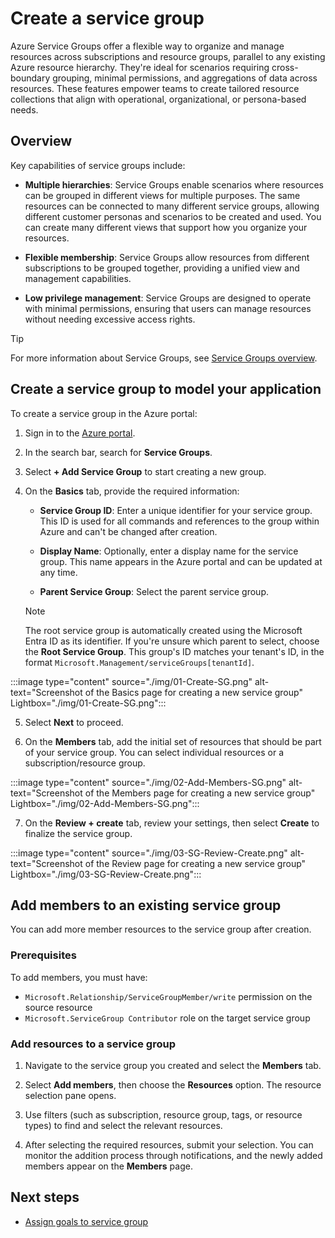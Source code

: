 # Create a service group

Azure Service Groups offer a flexible way to organize and manage resources across subscriptions and resource groups, parallel to any existing Azure resource hierarchy. They're ideal for scenarios requiring cross-boundary grouping, minimal permissions, and aggregations of data across resources. These features empower teams to create tailored resource collections that align with operational, organizational, or persona-based needs.

## Overview

Key capabilities of service groups include:

- **Multiple hierarchies**: Service Groups enable scenarios where resources can be grouped in different views for multiple purposes. The same resources can be connected to many different service groups, allowing different customer personas and scenarios to be created and used. You can create many different views that support how you organize your resources.

- **Flexible membership**: Service Groups allow resources from different subscriptions to be grouped together, providing a unified view and management capabilities.

- **Low privilege management**: Service Groups are designed to operate with minimal permissions, ensuring that users can manage resources without needing excessive access rights.

> [!TIP]
> For more information about Service Groups, see [Service Groups overview](https://learn.microsoft.com/azure/governance/service-groups/overview).

## Create a service group to model your application

To create a service group in the Azure portal:

1. Sign in to the [Azure portal](https://portal.azure.com).

2. In the search bar, search for **Service Groups**.

3. Select **+ Add Service Group** to start creating a new group.

4. On the **Basics** tab, provide the required information:

   - **Service Group ID**: Enter a unique identifier for your service group. This ID is used for all commands and references to the group within Azure and can't be changed after creation.

   - **Display Name**: Optionally, enter a display name for the service group. This name appears in the Azure portal and can be updated at any time.

   - **Parent Service Group**: Select the parent service group.

   > [!NOTE]
   > The root service group is automatically created using the Microsoft Entra ID as its identifier. If you're unsure which parent to select, choose the **Root Service Group**. This group's ID matches your tenant's ID, in the format `Microsoft.Management/serviceGroups[tenantId]`.

:::image type="content" source="./img/01-Create-SG.png" alt-text="Screenshot of the Basics page for creating a new service group" Lightbox="./img/01-Create-SG.png":::

5. Select **Next** to proceed.

6. On the **Members** tab, add the initial set of resources that should be part of your service group. You can select individual resources or a subscription/resource group.

:::image type="content" source="./img/02-Add-Members-SG.png" alt-text="Screenshot of the Members page for creating a new service group" Lightbox="./img/02-Add-Members-SG.png":::

7. On the **Review + create** tab, review your settings, then select **Create** to finalize the service group.

:::image type="content" source="./img/03-SG-Review-Create.png" alt-text="Screenshot of the Review page for creating a new service group" Lightbox="./img/03-SG-Review-Create.png":::

## Add members to an existing service group

You can add more member resources to the service group after creation.

### Prerequisites

To add members, you must have:

- `Microsoft.Relationship/ServiceGroupMember/write` permission on the source resource
- `Microsoft.ServiceGroup Contributor` role on the target service group

### Add resources to a service group

1. Navigate to the service group you created and select the **Members** tab.

2. Select **Add members**, then choose the **Resources** option. The resource selection pane opens.

3. Use filters (such as subscription, resource group, tags, or resource types) to find and select the relevant resources.

4. After selecting the required resources, submit your selection. You can monitor the addition process through notifications, and the newly added members appear on the **Members** page.

## Next steps

- [Assign goals to service group](./Goals%20and%20recommendations/AssignGoals.md)
